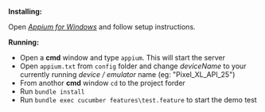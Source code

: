 **Installing:**

Open [_Appium for Windows_](https://github.com/appium/appium/blob/master/docs/en/appium-setup/running-on-windows.md) and follow setup instructions.

**Running:**

* Open a **cmd** window and type `appium`. This will start the server
* Open `appium.txt` from `config` folder and change _deviceName_ to your currently running _device / emulator_ name (eg: "Pixel_XL_API_25")
* From anothor **cmd** window `cd` to the project forder
* Run `bundle install`
* Run `bundle exec cucumber features\test.feature` to start the demo test